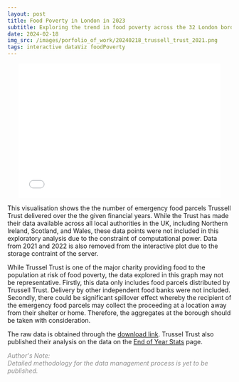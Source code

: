 ```yaml
---
layout: post
title: Food Poverty in London in 2023
subtitle: Exploring the trend in food poverty across the 32 London boroughs and City of London
date: 2024-02-18
img_src: /images/porfolio_of_work/20240218_trussell_trust_2021.png
tags: interactive dataViz foodPoverty
---
```





<div style="position: relative; width: 90%; padding-bottom: 60%;margin: 0 auto;">
  <iframe src="/asset/trussell_trust_2021_23.html" 
          style="position: absolute; width: 100%; height: 100%;"
          frameBorder="0">
  </iframe>
</div>


This visualisation shows the the number of emergency food parcels Trussell Trust delivered over the the given financial years.
While the Trust has made their data available across all local authorities in the UK, including Northern Ireland, Scotland, and Wales,
these data points were not included in this exploratory analysis due to the constraint of computational power.
Data from 2021 and 2022 is also removed from the interactive plot due to the storage contraint of the server.

While Trussel Trust is one of the major charity providing food to the population at risk of food poverty,
the data explored in this graph may not be representative. 
Firstly, this data only includes food parcels distributed by Trussell Trust. 
Delivery by other independent food banks were not included.
Secondly, there could be significant spillover effect whereby the recipient of the
emergency food parcels may collect the proceeding at a location away from their shelter or home.
Therefore, the aggregates at the borough should be taken with consideration.

The raw data is obtained through the [download link](https://www.trusselltrust.org/wp-content/uploads/sites/2/2023/04/Trussell-Trust-End-of-Year-Statistics-2022-23.xlsx). 
Trussel Trust also published their analysis on the data on the [End of Year Stats](https://www.trusselltrust.org/news-and-blog/latest-stats/end-year-stats/) page.



<span style="color:#8F8F8F">*Author's Note:<br>Detailed methodology for the data management process is yet to be published.*</span>